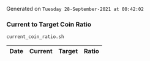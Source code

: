 Generated on `Tuesday 28-September-2021 at 00:42:02`

### Current to Target Coin Ratio
`current_coin_ratio.sh`

Date|Current|Target|Ratio
---|---|---|---
